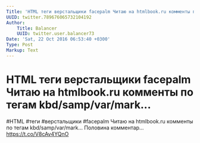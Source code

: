 ```yaml
---
Title: 'HTML теги верстальщики facepalm Читаю на htmlbook.ru комменты по тегам kbd/samp/var/mark...'
UUID: twitter.789676065732104192
Author:
    Title: Balancer
    UUID: twitter.user.balancer73
Date: 'Sat, 22 Oct 2016 06:53:40 +0300'
Type: Post
Markup: Text
---
```


# HTML теги верстальщики facepalm Читаю на htmlbook.ru комменты по тегам kbd/samp/var/mark...

#HTML #теги #верстальщики #facepalm Читаю на htmlbook.ru
комменты по тегам kbd/samp/var/mark... Половина комментар…
https://t.co/V8cAv4YQnO